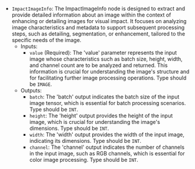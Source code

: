 - `ImpactImageInfo`: The ImpactImageInfo node is designed to extract and provide detailed information about an image within the context of enhancing or detailing images for visual impact. It focuses on analyzing image characteristics and metadata to support subsequent processing steps, such as detailing, segmentation, or enhancement, tailored to the specific needs of the image.
    - Inputs:
        - `value` (Required): The 'value' parameter represents the input image whose characteristics such as batch size, height, width, and channel count are to be analyzed and returned. This information is crucial for understanding the image's structure and for facilitating further image processing operations. Type should be `IMAGE`.
    - Outputs:
        - `batch`: The 'batch' output indicates the batch size of the input image tensor, which is essential for batch processing scenarios. Type should be `INT`.
        - `height`: The 'height' output provides the height of the input image, which is crucial for understanding the image's dimensions. Type should be `INT`.
        - `width`: The 'width' output provides the width of the input image, indicating its dimensions. Type should be `INT`.
        - `channel`: The 'channel' output indicates the number of channels in the input image, such as RGB channels, which is essential for color image processing. Type should be `INT`.
